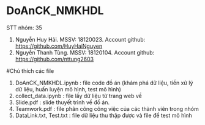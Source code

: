 # DoAnCK_NMKHDL
STT nhóm: 35
1. Nguyễn Huy Hải. MSSV: 18120023. Account github: https://github.com/HuyHaiNguyen
2. Nguyễn Thanh Tùng. MSSV: 18120104. Account github: https://github.com/nttung2603

#Chú thích các file
1. DoAnCK_NMKHDL.ipynb : file code đồ án (khám phá dữ liệu, tiền xử lý dữ liệu, huấn luyện mô hình, test mô hình)
2. collect_data.ipynb : file lấy dữ liệu từ trang web về
3. Slide.pdf : slide thuyết trình về đồ án.
4. Teamwork.pdf : file phân công công việc của các thành viên trong nhóm
5. DataLink.txt, Test.txt : file dữ liệu thu thập được và file để test mô hình
